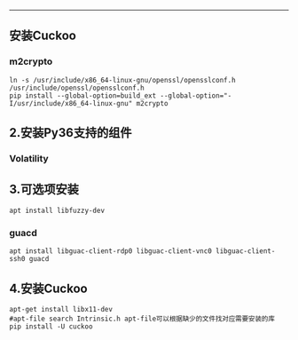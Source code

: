 ---

## 安装Cuckoo







### m2crypto

```
ln -s /usr/include/x86_64-linux-gnu/openssl/opensslconf.h /usr/include/openssl/opensslconf.h
pip install --global-option=build_ext --global-option="-I/usr/include/x86_64-linux-gnu" m2crypto
```

## 2.安装Py36支持的组件

### Volatility



## 3.可选项安装



```
apt install libfuzzy-dev
```



### guacd

```
apt install libguac-client-rdp0 libguac-client-vnc0 libguac-client-ssh0 guacd
```

## 4.安装Cuckoo

```
apt-get install libx11-dev
#apt-file search Intrinsic.h apt-file可以根据缺少的文件找对应需要安装的库
pip install -U cuckoo
```

